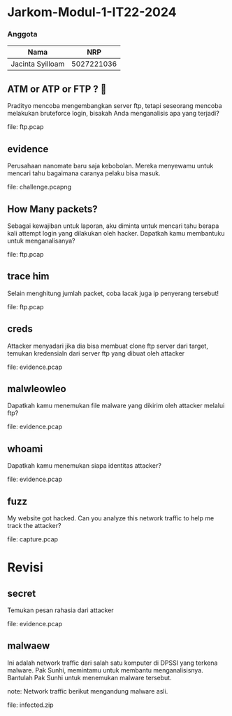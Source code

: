 # Jarkom-Modul-1-IT22-2024

### Anggota
|Nama  | NRP |
|--|--|
| Jacinta Syilloam | 5027221036 |



## ATM or ATP or FTP ? 🤔 
Pradityo mencoba mengembangkan server ftp, tetapi seseorang mencoba melakukan bruteforce login, bisakah Anda menganalisis apa yang terjadi?

file: ftp.pcap




## evidence
Perusahaan nanomate baru saja kebobolan. Mereka menyewamu untuk mencari tahu bagaimana caranya pelaku bisa masuk.

file: challenge.pcapng



## How Many packets? 
Sebagai kewajiban untuk laporan, aku diminta untuk mencari tahu berapa kali attempt login yang dilakukan oleh hacker. Dapatkah kamu membantuku untuk menganalisanya?

file: ftp.pcap



## trace him
Selain menghitung jumlah packet, coba lacak juga ip penyerang tersebut!

file: ftp.pcap



## creds
Attacker menyadari jika dia bisa membuat clone ftp server dari target, temukan kredensialn dari server ftp yang dibuat oleh attacker

file: evidence.pcap



## malwleowleo
Dapatkah kamu menemukan file malware yang dikirim oleh attacker melalui ftp?

file: evidence.pcap



## whoami
Dapatkah kamu menemukan siapa identitas attacker?

file: evidence.pcap



## fuzz
My website got hacked. Can you analyze this network traffic to help me track the attacker?

file: capture.pcap



# Revisi
## secret
Temukan pesan rahasia dari attacker

file: evidence.pcap



## malwaew
Ini adalah network traffic dari salah satu komputer di DPSSI yang terkena malware. Pak Sunhi, memintamu untuk membantu menganalisisnya. Bantulah Pak Sunhi untuk menemukan malware tersebut.

note: Network traffic berikut mengandung malware asli. 

file: infected.zip



